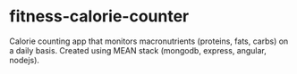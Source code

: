 # fitness-calorie-counter
Calorie counting app that monitors macronutrients (proteins, fats, carbs) on a daily basis.
Created using MEAN stack (mongodb, express, angular, nodejs).
